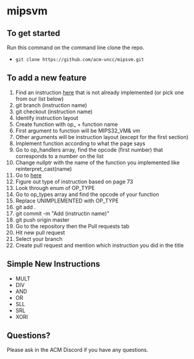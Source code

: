 # mipsvm

## To get started

Run this command on the command line clone the repo.
- `git clone https://github.com/acm-uncc/mipsvm.git`

## To add a new feature

1. Find an instruction [here](https://s3-eu-west-1.amazonaws.com/downloads-mips/documents/MD00086-2B-MIPS32BIS-AFP-6.06.pdf) that is not already implemented (or pick one from our list below)
1. git branch (instruction name)
1. git checkout (instruction name)
1. Identify instruction layout
1. Create function with op_ + function name
1. First argument to function will be MIPS32_VM& vm
1. Other arguments will be instruction layout (except for the first section)
1. Implement function according to what the page says
1. Go to op_handlers array, find the opcode (first number) that corresponds to a number on the list
1. Change nullptr with the name of the function you implemented like reinterpret_cast<OP>(name)
1. Go to [here](https://s3-eu-west-1.amazonaws.com/downloads-mips/documents/MD00082-2B-MIPS32INT-AFP-06.01.pdf)
1. Figure out type of instruction based on page 73
1. Look through enum of OP_TYPE
1. Go to op_types array and find the opcode of your function
1. Replace UNIMPLEMENTED with OP_TYPE
1. git add .
1. git commit -m "Add (instructin name)"
1. git push origin master
1. Go to the repository then the Pull requests tab
1. Hit new pull request
1. Select your branch
1. Create pull request and mention which instruction you did in the title

## Simple New Instructions
- MULT
- DIV
- AND
- OR
- SLL
- SRL
- XORI

## Questions?
Please ask in the ACM Discord if you have any questions.
